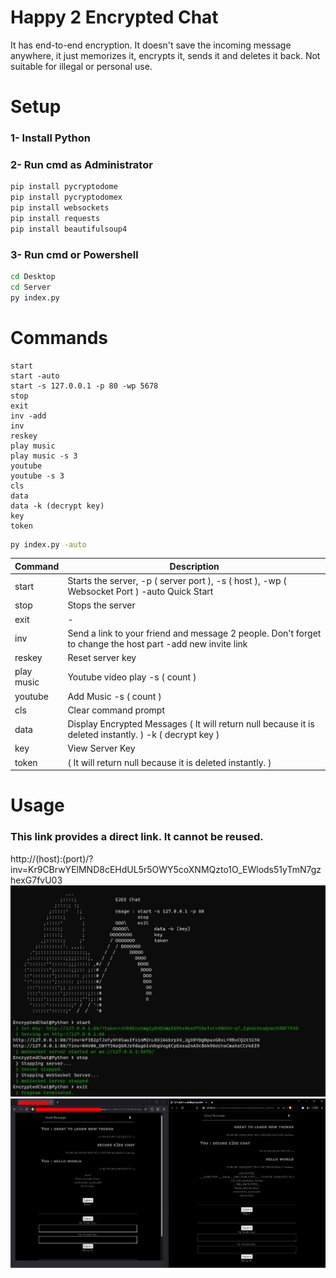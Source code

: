 # Happy 2 Encrypted Chat
It has end-to-end encryption. It doesn't save the incoming message anywhere, it just memorizes it, encrypts it, sends it and deletes it back. Not suitable for illegal or personal use.

# Setup
### 1- Install Python
### 2- Run cmd as Administrator
```cmd
pip install pycryptodome
pip install pycryptodomex
pip install websockets
pip install requests
pip install beautifulsoup4
```
### 3- Run cmd or Powershell
```cmd
cd Desktop
cd Server
py index.py
```

# Commands
```
start
start -auto
start -s 127.0.0.1 -p 80 -wp 5678
stop
exit
inv -add
inv
reskey
play music
play music -s 3
youtube
youtube -s 3
cls
data
data -k (decrypt key)
key
token
```
```cmd
py index.py -auto
```
| Command | Description |
| --- | --- |
| start | Starts the server, -p ( server port ), -s ( host ), -wp ( Websocket Port ) -auto Quick Start |
| stop | Stops the server |
| exit | - |
| inv | Send a link to your friend and message 2 people. Don't forget to change the host part -add new invite link |
| reskey | Reset server key |
| play music | Youtube video play -s ( count ) |
| youtube | Add Music -s ( count ) |
| cls | Clear command prompt |
| data | Display Encrypted Messages ( It will return null because it is deleted instantly. ) -k ( decrypt key ) |
| key | View Server Key |
| token | ( It will return null because it is deleted instantly. ) |

# Usage
### This link provides a direct link. It cannot be reused.

http://(host):(port)/?inv=Kr9CBrwYElMND8cEHdUL5r5OWY5coXNMQzto1O_EWlods51yTmN7gzhexG7fvU03
![alt text](https://raw.githubusercontent.com/h6465617468/Happy2EncryptedChat/main/1.png?raw=true)
![alt text](https://raw.githubusercontent.com/h6465617468/Happy2EncryptedChat/main/2.png?raw=true)
